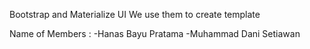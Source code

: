 Bootstrap and Materialize UI
We use them to create template 

Name of Members :
-Hanas Bayu Pratama
-Muhammad Dani Setiawan
